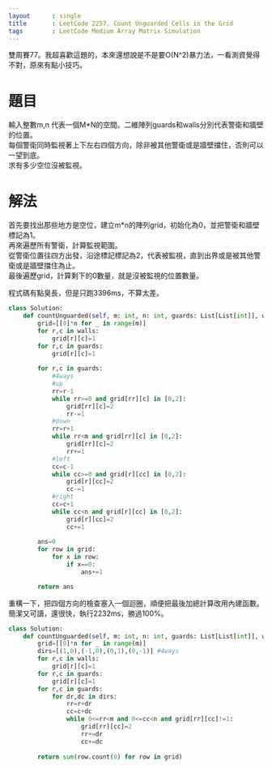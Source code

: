 ```yaml
--- 
layout      : single
title       : LeetCode 2257. Count Unguarded Cells in the Grid
tags        : LeetCode Medium Array Matrix Simulation
---
```

雙周賽77。我超喜歡這題的，本來還想說是不是要O(N^2)暴力法，一看測資覺得不對，原來有點小技巧。

# 題目
輸入整數m,n 代表一個M*N的空間。二維陣列guards和walls分別代表警衛和牆壁的位置。  
每個警衛同時監視著上下左右四個方向，除非被其他警衛或是牆壁擋住，否則可以一望到底。  
求有多少空位沒被監視。

# 解法
首先要找出那些地方是空位，建立m*n的陣列grid，初始化為0，並把警衛和牆壁標記為1。  
再來遍歷所有警衛，計算監視範圍。  
從警衛位置往四方出發，沿途標記標記為2，代表被監視，直到出界或是被其他警衛或是牆壁擋住為止。  
最後遍歷grid，計算剩下的0數量，就是沒被監視的位置數量。  

程式碼有點臭長，但是只跑3396ms，不算太差。

```python
class Solution:
    def countUnguarded(self, m: int, n: int, guards: List[List[int]], walls: List[List[int]]) -> int:
        grid=[[0]*n for _ in range(m)] 
        for r,c in walls:
            grid[r][c]=1
        for r,c in guards:
            grid[r][c]=1
        
        for r,c in guards:
            #4ways
            #up
            rr=r-1
            while rr>=0 and grid[rr][c] in [0,2]:
                grid[rr][c]=2
                rr-=1
            #down
            rr=r+1
            while rr<m and grid[rr][c] in [0,2]:
                grid[rr][c]=2
                rr+=1
            #left
            cc=c-1
            while cc>=0 and grid[r][cc] in [0,2]:
                grid[r][cc]=2
                cc-=1
            #right
            cc=c+1
            while cc<n and grid[r][cc] in [0,2]:
                grid[r][cc]=2
                cc+=1
                
        ans=0
        for row in grid:
            for x in row:
                if x==0:
                    ans+=1

        return ans
```

重構一下，把四個方向的檢查塞入一個迴圈，順便把最後加總計算改用內建函數。  
簡潔又可讀，還很快，執行2232ms，勝過100%。

```python
class Solution:
    def countUnguarded(self, m: int, n: int, guards: List[List[int]], walls: List[List[int]]) -> int:
        grid=[[0]*n for _ in range(m)] 
        dirs=[(1,0),(-1,0),(0,1),(0,-1)] #4ways
        for r,c in walls:
            grid[r][c]=1
        for r,c in guards:
            grid[r][c]=1
        for r,c in guards:
            for dr,dc in dirs:
                rr=r+dr
                cc=c+dc
                while 0<=rr<m and 0<=cc<n and grid[rr][cc]!=1:
                    grid[rr][cc]=2
                    rr+=dr
                    cc+=dc
            
        return sum(row.count(0) for row in grid)
```
